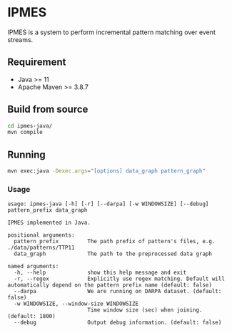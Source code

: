 # IPMES

IPMES is a system to perform incremental pattern matching over event streams.

## Requirement

- Java >= 11
- Apache Maven >= 3.8.7

## Build from source

```bash
cd ipmes-java/
mvn compile
```

## Running

```bash
mvn exec:java -Dexec.args="[options] data_graph pattern_graph"
```

### Usage

```
usage: ipmes-java [-h] [-r] [--darpa] [-w WINDOWSIZE] [--debug] pattern_prefix data_graph

IPMES implemented in Java.

positional arguments:
  pattern_prefix         The path prefix of pattern's files, e.g. ./data/patterns/TTP11
  data_graph             The path to the preprocessed data graph

named arguments:
  -h, --help             show this help message and exit
  -r, --regex            Explicitly use regex matching. Default will automatically depend on the pattern prefix name (default: false)
  --darpa                We are running on DARPA dataset. (default: false)
  -w WINDOWSIZE, --window-size WINDOWSIZE
                         Time window size (sec) when joining. (default: 1800)
  --debug                Output debug information. (default: false)
```